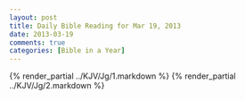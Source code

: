 ```yaml
---
layout: post
title: Daily Bible Reading for Mar 19, 2013
date: 2013-03-19
comments: true
categories: [Bible in a Year]
---
```

{% render_partial ../KJV/Jg/1.markdown %}
{% render_partial ../KJV/Jg/2.markdown %}
